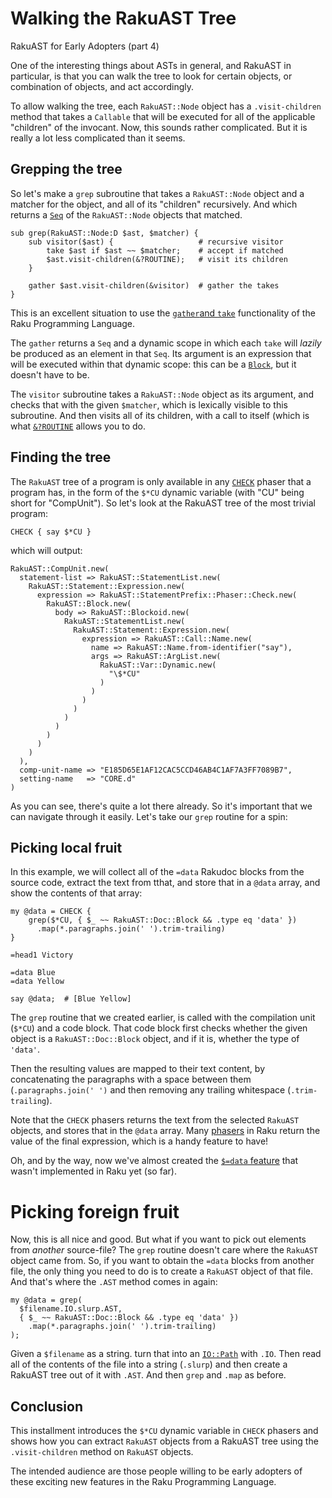 Walking the RakuAST Tree
========================
RakuAST for Early Adopters (part 4)

One of the interesting things about ASTs in general, and RakuAST in particular, is that you can walk the tree to look for certain objects, or combination of objects, and act accordingly.

To allow walking the tree, each `RakuAST::Node` object has a `.visit-children` method that takes a `Callable` that will be executed for all of the applicable "children" of the invocant.  Now, this sounds rather complicated.  But it is really a lot less complicated than it seems.

Grepping the tree
-----------------
So let's make a `grep` subroutine that takes a `RakuAST::Node` object and a matcher for the object, and all of its "children" recursively.  And which returns a [`Seq`](https://docs.raku.org/type/Seq) of the `RakuAST::Node` objects that matched.
```
sub grep(RakuAST::Node:D $ast, $matcher) {
    sub visitor($ast) {                   # recursive visitor
        take $ast if $ast ~~ $matcher;    # accept if matched
        $ast.visit-children(&?ROUTINE);   # visit its children
    }

    gather $ast.visit-children(&visitor)  # gather the takes
}
```
This is an excellent situation to use the [`gather`and `take`](https://docs.raku.org/language/control#gather/take) functionality of the Raku Programming Language.

The `gather` returns a `Seq` and a dynamic scope in which each `take` will *lazily* be produced as an element in that `Seq`.  Its argument is an expression that will be executed within that dynamic scope: this can be a [`Block`](https://docs.raku.org/type/Block), but it doesn't have to be.

The `visitor` subroutine takes a `RakuAST::Node` object as its argument, and checks that with the given `$matcher`, which is lexically visible to this subroutine.  And then visits all of its children, with a call to itself (which is what [`&?ROUTINE`](https://docs.raku.org/language/variables#&%3FROUTINE) allows you to do.

Finding the tree
----------------
The `RakuAST` tree of a program is only available in any [`CHECK`](https://docs.raku.org/language/phasers#CHECK) phaser that a program has, in the form of the `$*CU` dynamic variable (with "CU" being short for "CompUnit").  So let's look at the RakuAST tree of the most trivial program:
```
CHECK { say $*CU }
```
which will output:
```
RakuAST::CompUnit.new(
  statement-list => RakuAST::StatementList.new(
    RakuAST::Statement::Expression.new(
      expression => RakuAST::StatementPrefix::Phaser::Check.new(
        RakuAST::Block.new(
          body => RakuAST::Blockoid.new(
            RakuAST::StatementList.new(
              RakuAST::Statement::Expression.new(
                expression => RakuAST::Call::Name.new(
                  name => RakuAST::Name.from-identifier("say"),
                  args => RakuAST::ArgList.new(
                    RakuAST::Var::Dynamic.new(
                      "\$*CU"
                    )
                  )
                )
              )
            )
          )
        )
      )
    )
  ),
  comp-unit-name => "E185D65E1AF12CAC5CCD46AB4C1AF7A3FF7089B7",
  setting-name   => "CORE.d"
)
```
As you can see, there's quite a lot there already.  So it's important that we can navigate through it easily.  Let's take our `grep` routine for a spin:

Picking local fruit
-------------------
In this example, we will collect all of the `=data` Rakudoc blocks from the source code, extract the text from tthat, and store that in a `@data` array, and show the contents of that array:
```
my @data = CHECK {
    grep($*CU, { $_ ~~ RakuAST::Doc::Block && .type eq 'data' })
      .map(*.paragraphs.join(' ').trim-trailing)
}

=head1 Victory

=data Blue
=data Yellow

say @data;  # [Blue Yellow]
```
The `grep` routine that we created earlier, is called with the compilation unit (`$*CU`) and a code block.  That code block first checks whether the given object is a `RakuAST::Doc::Block` object, and if it is, whether the type of `'data'`.

Then the resulting values are mapped to their text content, by concatenating the paragraphs with a space between them (`.paragraphs.join(' ')` and then removing any trailing whitespace (`.trim-trailing`).

Note that the `CHECK` phasers returns the text from the selected `RakuAST` objects, and stores that in the `@data` array.  Many [phasers](https://docs.raku.org/language/phasers) in Raku return the value of the final expression, which is a handy feature to have!

Oh, and by the way, now we've almost created the [`$=data` feature](https://design.raku.org/S26.html#Data_blocks) that wasn't implemented in Raku yet (so far).

Picking foreign fruit
=====================
Now, this is all nice and good.  But what if you want to pick out elements from *another* source-file?  The `grep` routine doesn't care where the `RakuAST` object came from.  So, if you want to obtain the `=data` blocks from another file, the only thing you need to do is to create a `RakuAST` object of that file.  And that's where the `.AST` method comes in again:
```
my @data = grep(
  $filename.IO.slurp.AST,
  { $_ ~~ RakuAST::Doc::Block && .type eq 'data' })
    .map(*.paragraphs.join(' ').trim-trailing)
);
```
Given a `$filename` as a string. turn that into an [`IO::Path`](https://docs.raku.org/type/IO/Path) with `.IO`.  Then read all of the contents of the file into a string (`.slurp`) and then create a RakuAST tree out of it with `.AST`.  And then `grep` and `.map` as before.

Conclusion
----------
This installment introduces the `$*CU` dynamic variable in `CHECK` phasers and shows how you can extract `RakuAST` objects from a RakuAST tree using the `.visit-children` method on `RakuAST` objects.

The intended audience are those people willing to be early adopters of these exciting new features in the Raku Programming Language.
